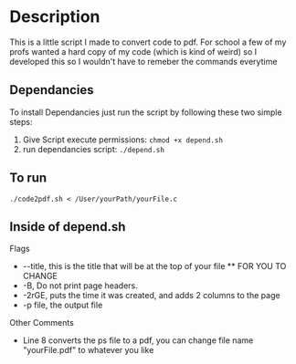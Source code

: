 # Description
This is a little script I made to convert code to pdf. 
For school a few of my profs wanted a hard copy of my code (which is kind of weird)
so I developed this so I wouldn't have to remeber the commands everytime

## Dependancies 
To install Dependancies just run the script by following these two simple steps: 
1. Give Script execute permissions: `chmod +x depend.sh`
2. run dependancies script: `./depend.sh`

## To run
`./code2pdf.sh < /User/yourPath/yourFile.c`


## Inside of depend.sh
Flags
- --title, this is the title that will be at the top of your file ** FOR YOU TO CHANGE 
- -B, Do not print page headers.
- -2rGE, puts the time it was created, and adds 2 columns to the page
- -p file, the output file 

Other Comments
- Line 8 converts the ps file to a pdf, you can change file name "yourFile.pdf" to whatever you like